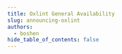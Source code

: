 ```yaml
---
title: Oxlint General Availability
slug: announcing-oxlint
authors:
  - boshen
hide_table_of_contents: false
---
```

